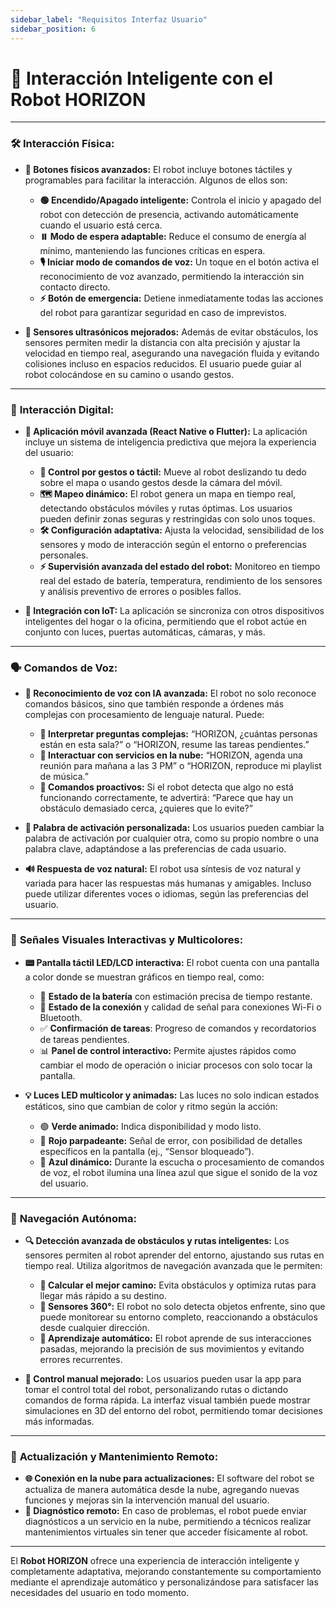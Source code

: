 ```yaml
---
sidebar_label: "Requisitos Interfaz Usuario"
sidebar_position: 6
---
```


# 🦾 Interacción Inteligente con el Robot HORIZON

---

### 🛠️ **Interacción Física:**
- **🔘 Botones físicos avanzados:** El robot incluye botones táctiles y programables para facilitar la interacción. Algunos de ellos son:
  - **🟢 Encendido/Apagado inteligente:** Controla el inicio y apagado del robot con detección de presencia, activando automáticamente cuando el usuario está cerca.
  - **⏸️ Modo de espera adaptable:** Reduce el consumo de energía al mínimo, manteniendo las funciones críticas en espera.
  - **🎙️ Iniciar modo de comandos de voz:** Un toque en el botón activa el reconocimiento de voz avanzado, permitiendo la interacción sin contacto directo.
  - **⚡ Botón de emergencia:** Detiene inmediatamente todas las acciones del robot para garantizar seguridad en caso de imprevistos.

- **🛑 Sensores ultrasónicos mejorados:** Además de evitar obstáculos, los sensores permiten medir la distancia con alta precisión y ajustar la velocidad en tiempo real, asegurando una navegación fluida y evitando colisiones incluso en espacios reducidos. El usuario puede guiar al robot colocándose en su camino o usando gestos.

---

### 📱 **Interacción Digital:**
- **📲 Aplicación móvil avanzada (React Native o Flutter):** La aplicación incluye un sistema de inteligencia predictiva que mejora la experiencia del usuario:
  - **🚶 Control por gestos o táctil:** Mueve al robot deslizando tu dedo sobre el mapa o usando gestos desde la cámara del móvil.
  - **🗺️ Mapeo dinámico:** El robot genera un mapa en tiempo real, detectando obstáculos móviles y rutas óptimas. Los usuarios pueden definir zonas seguras y restringidas con solo unos toques.
  - **🛠️ Configuración adaptativa:** Ajusta la velocidad, sensibilidad de los sensores y modo de interacción según el entorno o preferencias personales.
  - **⚡ Supervisión avanzada del estado del robot:** Monitoreo en tiempo real del estado de batería, temperatura, rendimiento de los sensores y análisis preventivo de errores o posibles fallos.

- **🤖 Integración con IoT:** La aplicación se sincroniza con otros dispositivos inteligentes del hogar o la oficina, permitiendo que el robot actúe en conjunto con luces, puertas automáticas, cámaras, y más.

---

### 🗣️ **Comandos de Voz:**
- **🎤 Reconocimiento de voz con IA avanzada:** El robot no solo reconoce comandos básicos, sino que también responde a órdenes más complejas con procesamiento de lenguaje natural. Puede:
  - **💬 Interpretar preguntas complejas:** “HORIZON, ¿cuántas personas están en esta sala?” o “HORIZON, resume las tareas pendientes.”
  - **📅 Interactuar con servicios en la nube:** “HORIZON, agenda una reunión para mañana a las 3 PM” o “HORIZON, reproduce mi playlist de música.”
  - **🧠 Comandos proactivos:** Si el robot detecta que algo no está funcionando correctamente, te advertirá: “Parece que hay un obstáculo demasiado cerca, ¿quieres que lo evite?”

- **🔑 Palabra de activación personalizada:** Los usuarios pueden cambiar la palabra de activación por cualquier otra, como su propio nombre o una palabra clave, adaptándose a las preferencias de cada usuario.

- **🔊 Respuesta de voz natural:** El robot usa síntesis de voz natural y variada para hacer las respuestas más humanas y amigables. Incluso puede utilizar diferentes voces o idiomas, según las preferencias del usuario.

---

### 👀 **Señales Visuales Interactivas y Multicolores:**
- **📟 Pantalla táctil LED/LCD interactiva:** El robot cuenta con una pantalla a color donde se muestran gráficos en tiempo real, como:
  - 🔋 **Estado de la batería** con estimación precisa de tiempo restante.
  - 📶 **Estado de la conexión** y calidad de señal para conexiones Wi-Fi o Bluetooth.
  - ✅ **Confirmación de tareas**: Progreso de comandos y recordatorios de tareas pendientes.
  - 📊 **Panel de control interactivo:** Permite ajustes rápidos como cambiar el modo de operación o iniciar procesos con solo tocar la pantalla.

- **💡 Luces LED multicolor y animadas:** Las luces no solo indican estados estáticos, sino que cambian de color y ritmo según la acción:
  - 🟢 **Verde animado:** Indica disponibilidad y modo listo.
  - 🔴 **Rojo parpadeante:** Señal de error, con posibilidad de detalles específicos en la pantalla (ej., “Sensor bloqueado”).
  - 🔵 **Azul dinámico:** Durante la escucha o procesamiento de comandos de voz, el robot ilumina una línea azul que sigue el sonido de la voz del usuario.

---

### 🚶 **Navegación Autónoma:**
- **🔍 Detección avanzada de obstáculos y rutas inteligentes:** Los sensores permiten al robot aprender del entorno, ajustando sus rutas en tiempo real. Utiliza algoritmos de navegación avanzada que le permiten:
  - **📐 Calcular el mejor camino:** Evita obstáculos y optimiza rutas para llegar más rápido a su destino.
  - **📡 Sensores 360°:** El robot no solo detecta objetos enfrente, sino que puede monitorear su entorno completo, reaccionando a obstáculos desde cualquier dirección.
  - **🤖 Aprendizaje automático:** El robot aprende de sus interacciones pasadas, mejorando la precisión de sus movimientos y evitando errores recurrentes.

- **📱 Control manual mejorado:** Los usuarios pueden usar la app para tomar el control total del robot, personalizando rutas o dictando comandos de forma rápida. La interfaz visual también puede mostrar simulaciones en 3D del entorno del robot, permitiendo tomar decisiones más informadas.

---

### 🔄 **Actualización y Mantenimiento Remoto:**
- **🌐 Conexión en la nube para actualizaciones:** El software del robot se actualiza de manera automática desde la nube, agregando nuevas funciones y mejoras sin la intervención manual del usuario.
- **🔧 Diagnóstico remoto:** En caso de problemas, el robot puede enviar diagnósticos a un servicio en la nube, permitiendo a técnicos realizar mantenimientos virtuales sin tener que acceder físicamente al robot.

--- 

El **Robot HORIZON** ofrece una experiencia de interacción inteligente y completamente adaptativa, mejorando constantemente su comportamiento mediante el aprendizaje automático y personalizándose para satisfacer las necesidades del usuario en todo momento.

